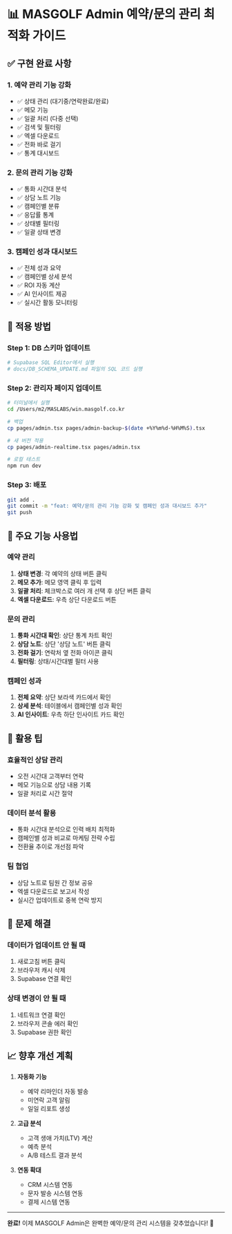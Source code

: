 # 📊 MASGOLF Admin 예약/문의 관리 최적화 가이드

## ✅ 구현 완료 사항

### 1. **예약 관리 기능 강화**
- ✅ 상태 관리 (대기중/연락완료/완료)
- ✅ 메모 기능
- ✅ 일괄 처리 (다중 선택)
- ✅ 검색 및 필터링
- ✅ 엑셀 다운로드
- ✅ 전화 바로 걸기
- ✅ 통계 대시보드

### 2. **문의 관리 기능 강화**
- ✅ 통화 시간대 분석
- ✅ 상담 노트 기능
- ✅ 캠페인별 분류
- ✅ 응답률 통계
- ✅ 상태별 필터링
- ✅ 일괄 상태 변경

### 3. **캠페인 성과 대시보드**
- ✅ 전체 성과 요약
- ✅ 캠페인별 상세 분석
- ✅ ROI 자동 계산
- ✅ AI 인사이트 제공
- ✅ 실시간 활동 모니터링

## 🚀 적용 방법

### Step 1: DB 스키마 업데이트
```bash
# Supabase SQL Editor에서 실행
# docs/DB_SCHEMA_UPDATE.md 파일의 SQL 코드 실행
```

### Step 2: 관리자 페이지 업데이트
```bash
# 터미널에서 실행
cd /Users/m2/MASLABS/win.masgolf.co.kr

# 백업
cp pages/admin.tsx pages/admin-backup-$(date +%Y%m%d-%H%M%S).tsx

# 새 버전 적용
cp pages/admin-realtime.tsx pages/admin.tsx

# 로컬 테스트
npm run dev
```

### Step 3: 배포
```bash
git add .
git commit -m "feat: 예약/문의 관리 기능 강화 및 캠페인 성과 대시보드 추가"
git push
```

## 📱 주요 기능 사용법

### 예약 관리
1. **상태 변경**: 각 예약의 상태 버튼 클릭
2. **메모 추가**: 메모 영역 클릭 후 입력
3. **일괄 처리**: 체크박스로 여러 개 선택 후 상단 버튼 클릭
4. **엑셀 다운로드**: 우측 상단 다운로드 버튼

### 문의 관리
1. **통화 시간대 확인**: 상단 통계 차트 확인
2. **상담 노트**: 상단 '상담 노트' 버튼 클릭
3. **전화 걸기**: 연락처 옆 전화 아이콘 클릭
4. **필터링**: 상태/시간대별 필터 사용

### 캠페인 성과
1. **전체 요약**: 상단 보라색 카드에서 확인
2. **상세 분석**: 테이블에서 캠페인별 성과 확인
3. **AI 인사이트**: 우측 하단 인사이트 카드 확인

## 🎯 활용 팁

### 효율적인 상담 관리
- 오전 시간대 고객부터 연락
- 메모 기능으로 상담 내용 기록
- 일괄 처리로 시간 절약

### 데이터 분석 활용
- 통화 시간대 분석으로 인력 배치 최적화
- 캠페인별 성과 비교로 마케팅 전략 수립
- 전환율 추이로 개선점 파악

### 팀 협업
- 상담 노트로 팀원 간 정보 공유
- 엑셀 다운로드로 보고서 작성
- 실시간 업데이트로 중복 연락 방지

## 🔧 문제 해결

### 데이터가 업데이트 안 될 때
1. 새로고침 버튼 클릭
2. 브라우저 캐시 삭제
3. Supabase 연결 확인

### 상태 변경이 안 될 때
1. 네트워크 연결 확인
2. 브라우저 콘솔 에러 확인
3. Supabase 권한 확인

## 📈 향후 개선 계획

1. **자동화 기능**
   - 예약 리마인더 자동 발송
   - 미연락 고객 알림
   - 일일 리포트 생성

2. **고급 분석**
   - 고객 생애 가치(LTV) 계산
   - 예측 분석
   - A/B 테스트 결과 분석

3. **연동 확대**
   - CRM 시스템 연동
   - 문자 발송 시스템 연동
   - 결제 시스템 연동

---

**완료!** 이제 MASGOLF Admin은 완벽한 예약/문의 관리 시스템을 갖추었습니다! 🎉
